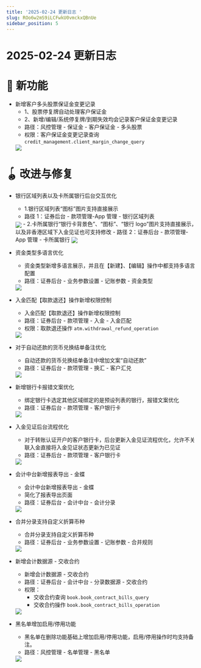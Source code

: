 ```yaml
---
title: '2025-02-24 更新日志 '
slug: ROo6w2mS9iLCFwkU0vmckxQBnUe
sidebar_position: 5
---
```



# 2025-02-24 更新日志 

# 🎉 新功能

- 新增客户多头股票保证金变更记录
    - 1、股票停复牌自动处理客户保证金
    - 2、新增/编辑/系统停复牌/到期失效均会记录客户保证金变更记录
    - 路径：风控管理 - 保证金 - 客户保证金 - 多头股票
    - 权限：客户保证金变更记录查询 `credit_management.client_margin_change_query`
    <img src="/assets/UiRdb8qAjoNJe6xctYkc3Zkmnsc.png" src-width="3230" src-height="1024" align="center"/>

# 🪀 改进与修复

- 银行区域列表以及卡所属银行后台交互优化
    - 1.银行区域列表“图标”图片支持直接展示
    - 路径 1：证券后台 - 款项管理-App 管理 - 银行区域列表
    <img src="/assets/BKOHbIh3ToE3o7xu4tKcNxz1nTb.png" src-width="3272" src-height="716" align="center"/>
    - 2.卡所属银行“银行卡背景色”、“图标”、“银行 logo”图片支持直接展示，以及非香港区域下入金见证也可支持修改
    - 路径 2：证券后台 - 款项管理-App 管理 - 卡所属银行
    <img src="/assets/NJ6nbtol9orqJwxwr9IcgWwNntg.png" src-width="3308" src-height="726" align="center"/>

- 资金类型多语言优化
    - 资金类型新增多语言展示，并且在【新建】、【编辑】操作中都支持多语言配置
    - 路径：证券后台 - 业务参数设置 - 记账参数 - 资金类型
    <img src="/assets/E4nobZux3oaygzx0pTlcUHZQnMc.png" src-width="3256" src-height="674" align="center"/>

- 入金匹配【取款退还】操作新增权限控制
    - 入金匹配【取款退还】操作新增权限控制
    - 路径：证券后台 - 款项管理 - 入金 - 入金匹配
    - 权限：取款退还操作 `atm.withdrawal_refund_operation`
    <img src="/assets/Ls9tbtdvVoxw2fxo3vMc8Xa1n8g.png" src-width="3286" src-height="662" align="center"/>

- 对于自动还款的货币兑换结单备注优化
    - 自动还款的货币兑换结单备注中增加文案“自动还款”
    - 路径：证券后台 - 款项管理 - 换汇 - 客户汇兑
    <img src="/assets/UZckbvAJEo9ZNExwEYDcMEczncE.png" src-width="3280" src-height="1032" align="center"/>

- 新增银行卡报错文案优化
    - 绑定银行卡选定其他区域绑定的是预设列表的银行，报错文案优化
    - 路径：证券后台 - 款项管理 - 客户银行卡
    <img src="/assets/D1xpbVshJoZqCkxJ6qKcKUfkntg.png" src-width="1496" src-height="1818" align="center"/>

- 入金见证后台流程优化
    - 对于转账认证开户的客户银行卡，后台更新入金见证流程优化，允许不关联入金直接将入金见证状态更新为已见证
    - 路径：证券后台 - 款项管理 - 客户银行卡
    <img src="/assets/TaI3bb0LPozRLUxeHB9cz6qCn3f.png" src-width="3290" src-height="1696" align="center"/>

- 会计中台新增报表导出 - 金蝶
    - 会计中台新增报表导出 - 金蝶
    - 简化了报表导出页面
    - 路径：证券后台 - 会计中台 - 会计分录
    <img src="/assets/ZSK3b8upfoej8wxr87Bc05bMnWm.png" src-width="3294" src-height="1746" align="center"/>

- 合并分录支持自定义折算币种
    - 合并分录支持自定义折算币种
    - 路径：证券后台 - 业务参数设置 - 记账参数 - 合并规则
    <img src="/assets/PQ8gba6EMoKlQfxrmQUciOtAnYg.png" src-width="3282" src-height="894" align="center"/>

- 新增会计数据源 - 交收合约
    - 新增会计数据源 - 交收合约
    - 路径：证券后台 - 会计中台 - 分录数据源 - 交收合约
    - 权限：
        - 交收合约查询 `book.book_contract_bills_query`
        - 交收合约操作 `book.book_contract_bills_operation`
    <img src="/assets/BJutbexcDovhWwx7jXYcQxnJn0c.png" src-width="1280" src-height="379" align="center"/>

- 黑名单增加启用/停用功能
    - 黑名单在删除功能基础上增加启用/停用功能，启用/停用操作时均支持备注。
    - 路径：风控管理 - 名单管理 - 黑名单
    <img src="/assets/XfDsbkhYdo556hxI2zLcb6QWnmD.png" src-width="3262" src-height="992" align="center"/>
    
